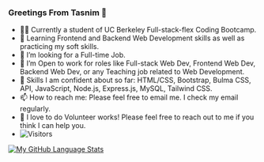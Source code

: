 ### Greetings From Tasnim 👋
- 👩‍🏫 Currently a student of UC Berkeley Full-stack-flex Coding Bootcamp.
- 🌱 Learning Frontend and Backend Web Development skills as well as practicing my soft skills.
- 🔭 I’m looking for a Full-time Job.
- 🤔 I’m Open to work for roles like Full-stack Web Dev, Frontend Web Dev, Backend Web Dev, or any Teaching job related to Web Development.
- 💬 Skills I am confident about so far: HTML/CSS, Bootstrap, Bulma CSS, API, JavaScript, Node.js, Express.js, MySQL, Tailwind CSS.
- 📫 How to reach me: Please feel free to email me. I check my email regularly.
- 👯 I love to do Volunteer works! Please feel free to reach out to me if you think I can help you.
-  ![Visitors](https://api.visitorbadge.io/api/visitors?path=https%3A%2F%2Fgithub.com%2Fthalim-glam&label=Number%20of%20Visitors%20&labelColor=%23d9e3f0&countColor=%23dce775&style=plastic&labelStyle=upper)

 [![My GitHub Language Stats](https://github-readme-stats.vercel.app/api/top-langs/?username=thalim-glam&langs_count=5&theme=tokyonight)]()

<!--
**thalim-glam/thalim-glam** is a ✨ _special_ ✨ repository because its `README.md` (this file) appears on your GitHub profile.

Here are some ideas to get you started:
[![My GitHub Stats](https://github-readme-stats.vercel.app/api/?username=thalim-glam&count_private=true&theme=tokyonight&showicons=true)]()
[![My GitHub Language Stats](https://github-readme-stats.vercel.app/api/top-langs/?username=thalim-glam&langs_count=5&theme=tokyonight)]()

- 🔭 I’m currently working on ...
- 🌱 I’m currently learning ...
- 👯 I’m looking to collaborate on ...
- 🤔 I’m looking for help with ...
- 💬 Ask me about ...
- 📫 How to reach me: ...
- 😄 Pronouns: ...
- ⚡ Fun fact: ...
-->
